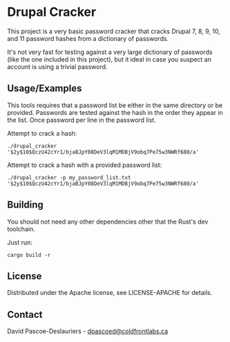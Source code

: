 
# Drupal Cracker

This project is a very basic password cracker that cracks Drupal 7, 8, 9, 10, and 11 password hashes from a dictionary of passwords.

It's not very fast for testing against a very large dictionary of passwords (like the one included in this project), but it ideal in case you suspect an account is using a trivial password.

## Usage/Examples

This tools requires that a password list be either in the same directory or be provided. Passwords are tested against the hash in the order they appear in the list.  Once password per line in the password list.

Attempt to crack a hash:
```
./drupal_cracker '$2y$10$QczU42cYr1/bjaBJpY08DeV3lqM1MDBjV9obq7Pe75w3NWRf680/a'

```

Attempt to crack a hash with a provided password list:
```
./drupal_cracker -p my_password_list.txt '$2y$10$QczU42cYr1/bjaBJpY08DeV3lqM1MDBjV9obq7Pe75w3NWRf680/a'

```

## Building

You should not need any other dependencies other that the Rust's dev toolchain.

Just run:

```
cargo build -r
```
## License

Distributed under the Apache license, see LICENSE-APACHE for details.


## Contact

David Pascoe-Deslauriers - dpascoed@coldfrontlabs.ca